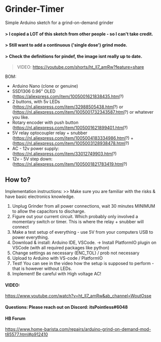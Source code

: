 # Grinder-Timer

Simple Arduino sketch for a grind-on-demand grinder

#### > I copied a LOT of this sketch from other people - so I can't take credit.
#### > Still want to add a continuous ('single dose') grind mode.
#### > Check the definitions for pindef, the image isnt really up to date.

> VIDEO: https://youtube.com/shorts/ht_ll7_amRw?feature=share


BOM:
- Arduino Nano (clone or genuine) 
- SSD1306 0.96" OLED (https://aliexpress.com/item/1005001621838435.html?)
- 2 buttons, with 5v LEDs (https://nl.aliexpress.com/item/32988505438.html?) or (https://nl.aliexpress.com/item/1005001732343587.html?) or whatever you like.
- Rotary encoder with push button (https://nl.aliexpress.com/item/1005001621899401.html?) 
- 5V relay optocoupler relay + snubber (https://nl.aliexpress.com/item/1005004183334986.html?) + (https://nl.aliexpress.com/item/1005003128938478.html?) 
- AC - 12v power supply: (https://nl.aliexpress.com/item/33012749903.html?) 
- 12v - 5V step down: (https://nl.aliexpress.com/item/1005001821783419.html?) 


## How to?

Implementation instructions: >> Make sure you are familiar with the risks & have basic electronics knowledge. 

1) Unplug Grinder from all power connections, wait 30 minutes MINIMUM to allow the capacitors to discharge. 
2) Figure out your current circuit. Which probably only involved a momentary switch or timer. This is where the relay + snubber will connect
3) Make a test setup of everything - use 5V from your computers USB to power everything.
4) Download & install: Arduino IDE, VSCode. -> Install PlatformIO plugin on VSCode (with all required packages like python)
5) Change settings as necessary (ENC_TOL) / prob not necessary
6) Upload to Arduino with VS-code / PlatformIO
7) Test! You can see in the video how the setup is supposed to perform - that is however without LEDs.
8) Implement! Be careful with High voltage AC!

#### VIDEO:

https://www.youtube.com/watch?v=ht_ll7_amRw&ab_channel=WoutOsse


#### Questions: Please reach out on Discord: itsPointless#6048


#### HB Forum

https://www.home-barista.com/repairs/arduino-grind-on-demand-mod-t85577.html#p912410

